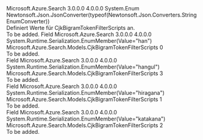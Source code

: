 <Type Name="CjkBigramTokenFilterScripts" FullName="Microsoft.Azure.Search.Models.CjkBigramTokenFilterScripts">
  <TypeSignature Language="C#" Value="public enum CjkBigramTokenFilterScripts" />
  <TypeSignature Language="ILAsm" Value=".class public auto ansi sealed CjkBigramTokenFilterScripts extends System.Enum" />
  <TypeSignature Language="DocId" Value="T:Microsoft.Azure.Search.Models.CjkBigramTokenFilterScripts" />
  <TypeSignature Language="VB.NET" Value="Public Enum CjkBigramTokenFilterScripts" />
  <TypeSignature Language="F#" Value="type CjkBigramTokenFilterScripts = " />
  <AssemblyInfo>
    <AssemblyName>Microsoft.Azure.Search</AssemblyName>
    <AssemblyVersion>3.0.0.0</AssemblyVersion>
    <AssemblyVersion>4.0.0.0</AssemblyVersion>
  </AssemblyInfo>
  <Base>
    <BaseTypeName>System.Enum</BaseTypeName>
  </Base>
  <Attributes>
    <Attribute>
      <AttributeName>Newtonsoft.Json.JsonConverter(typeof(Newtonsoft.Json.Converters.StringEnumConverter))</AttributeName>
    </Attribute>
  </Attributes>
  <Docs>
    <summary>
            Definiert Werte für CjkBigramTokenFilterScripts an.
            </summary>
    <remarks>To be added.</remarks>
  </Docs>
  <Members>
    <Member MemberName="Han">
      <MemberSignature Language="C#" Value="Han" />
      <MemberSignature Language="ILAsm" Value=".field public static literal valuetype Microsoft.Azure.Search.Models.CjkBigramTokenFilterScripts Han = int32(0)" />
      <MemberSignature Language="DocId" Value="F:Microsoft.Azure.Search.Models.CjkBigramTokenFilterScripts.Han" />
      <MemberSignature Language="VB.NET" Value="Han" />
      <MemberSignature Language="F#" Value="Han = 0" Usage="Microsoft.Azure.Search.Models.CjkBigramTokenFilterScripts.Han" />
      <MemberType>Field</MemberType>
      <AssemblyInfo>
        <AssemblyName>Microsoft.Azure.Search</AssemblyName>
        <AssemblyVersion>3.0.0.0</AssemblyVersion>
        <AssemblyVersion>4.0.0.0</AssemblyVersion>
      </AssemblyInfo>
      <Attributes>
        <Attribute>
          <AttributeName>System.Runtime.Serialization.EnumMember(Value="han")</AttributeName>
        </Attribute>
      </Attributes>
      <ReturnValue>
        <ReturnType>Microsoft.Azure.Search.Models.CjkBigramTokenFilterScripts</ReturnType>
      </ReturnValue>
      <MemberValue>0</MemberValue>
      <Docs>
        <summary>To be added.</summary>
      </Docs>
    </Member>
    <Member MemberName="Hangul">
      <MemberSignature Language="C#" Value="Hangul" />
      <MemberSignature Language="ILAsm" Value=".field public static literal valuetype Microsoft.Azure.Search.Models.CjkBigramTokenFilterScripts Hangul = int32(3)" />
      <MemberSignature Language="DocId" Value="F:Microsoft.Azure.Search.Models.CjkBigramTokenFilterScripts.Hangul" />
      <MemberSignature Language="VB.NET" Value="Hangul" />
      <MemberSignature Language="F#" Value="Hangul = 3" Usage="Microsoft.Azure.Search.Models.CjkBigramTokenFilterScripts.Hangul" />
      <MemberType>Field</MemberType>
      <AssemblyInfo>
        <AssemblyName>Microsoft.Azure.Search</AssemblyName>
        <AssemblyVersion>3.0.0.0</AssemblyVersion>
        <AssemblyVersion>4.0.0.0</AssemblyVersion>
      </AssemblyInfo>
      <Attributes>
        <Attribute>
          <AttributeName>System.Runtime.Serialization.EnumMember(Value="hangul")</AttributeName>
        </Attribute>
      </Attributes>
      <ReturnValue>
        <ReturnType>Microsoft.Azure.Search.Models.CjkBigramTokenFilterScripts</ReturnType>
      </ReturnValue>
      <MemberValue>3</MemberValue>
      <Docs>
        <summary>To be added.</summary>
      </Docs>
    </Member>
    <Member MemberName="Hiragana">
      <MemberSignature Language="C#" Value="Hiragana" />
      <MemberSignature Language="ILAsm" Value=".field public static literal valuetype Microsoft.Azure.Search.Models.CjkBigramTokenFilterScripts Hiragana = int32(1)" />
      <MemberSignature Language="DocId" Value="F:Microsoft.Azure.Search.Models.CjkBigramTokenFilterScripts.Hiragana" />
      <MemberSignature Language="VB.NET" Value="Hiragana" />
      <MemberSignature Language="F#" Value="Hiragana = 1" Usage="Microsoft.Azure.Search.Models.CjkBigramTokenFilterScripts.Hiragana" />
      <MemberType>Field</MemberType>
      <AssemblyInfo>
        <AssemblyName>Microsoft.Azure.Search</AssemblyName>
        <AssemblyVersion>3.0.0.0</AssemblyVersion>
        <AssemblyVersion>4.0.0.0</AssemblyVersion>
      </AssemblyInfo>
      <Attributes>
        <Attribute>
          <AttributeName>System.Runtime.Serialization.EnumMember(Value="hiragana")</AttributeName>
        </Attribute>
      </Attributes>
      <ReturnValue>
        <ReturnType>Microsoft.Azure.Search.Models.CjkBigramTokenFilterScripts</ReturnType>
      </ReturnValue>
      <MemberValue>1</MemberValue>
      <Docs>
        <summary>To be added.</summary>
      </Docs>
    </Member>
    <Member MemberName="Katakana">
      <MemberSignature Language="C#" Value="Katakana" />
      <MemberSignature Language="ILAsm" Value=".field public static literal valuetype Microsoft.Azure.Search.Models.CjkBigramTokenFilterScripts Katakana = int32(2)" />
      <MemberSignature Language="DocId" Value="F:Microsoft.Azure.Search.Models.CjkBigramTokenFilterScripts.Katakana" />
      <MemberSignature Language="VB.NET" Value="Katakana" />
      <MemberSignature Language="F#" Value="Katakana = 2" Usage="Microsoft.Azure.Search.Models.CjkBigramTokenFilterScripts.Katakana" />
      <MemberType>Field</MemberType>
      <AssemblyInfo>
        <AssemblyName>Microsoft.Azure.Search</AssemblyName>
        <AssemblyVersion>3.0.0.0</AssemblyVersion>
        <AssemblyVersion>4.0.0.0</AssemblyVersion>
      </AssemblyInfo>
      <Attributes>
        <Attribute>
          <AttributeName>System.Runtime.Serialization.EnumMember(Value="katakana")</AttributeName>
        </Attribute>
      </Attributes>
      <ReturnValue>
        <ReturnType>Microsoft.Azure.Search.Models.CjkBigramTokenFilterScripts</ReturnType>
      </ReturnValue>
      <MemberValue>2</MemberValue>
      <Docs>
        <summary>To be added.</summary>
      </Docs>
    </Member>
  </Members>
</Type>